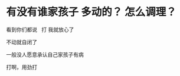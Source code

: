 # 有没有谁家孩子 多动的？ 怎么调理？


看到你们都说&nbsp; &nbsp;打 我就放心了<img src="static/image/smiley/default/lol.gif" smilieid="12" border="0" alt="" />

不动就自闭了

一般没人愿意承认自己家孩子有病<img id="aimg_Ic8K0" onclick="zoom(this, this.src, 0, 0, 0)" class="zoom" src="https://cdn.jsdelivr.net/gh/hishis/forum-master/public/images/patch.gif" onmouseover="img_onmouseoverfunc(this)" onload="thumbImg(this)" border="0" alt="" />

打啊，用劲打
